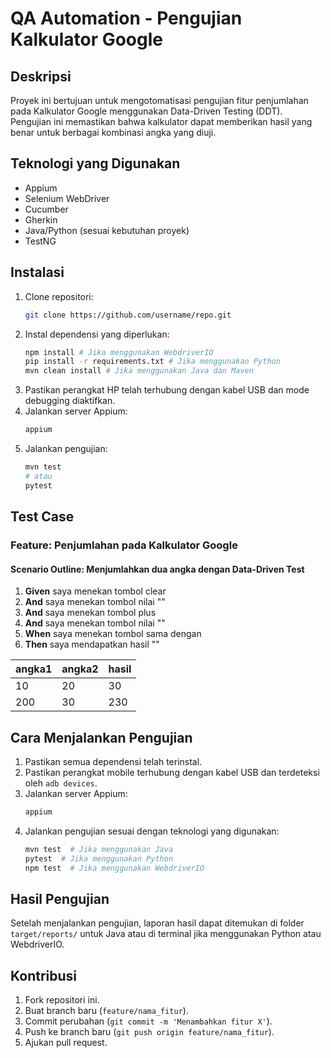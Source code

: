 # QA Automation - Pengujian Kalkulator Google

## Deskripsi
Proyek ini bertujuan untuk mengotomatisasi pengujian fitur penjumlahan pada Kalkulator Google menggunakan Data-Driven Testing (DDT). Pengujian ini memastikan bahwa kalkulator dapat memberikan hasil yang benar untuk berbagai kombinasi angka yang diuji.

## Teknologi yang Digunakan
- Appium
- Selenium WebDriver
- Cucumber
- Gherkin
- Java/Python (sesuai kebutuhan proyek)
- TestNG

## Instalasi
1. Clone repositori:
   ```sh
   git clone https://github.com/username/repo.git
   ```
2. Instal dependensi yang diperlukan:
   ```sh
   npm install # Jika menggunakan WebdriverIO
   pip install -r requirements.txt # Jika menggunakan Python
   mvn clean install # Jika menggunakan Java dan Maven
   ```
3. Pastikan perangkat HP telah terhubung dengan kabel USB dan mode debugging diaktifkan.
4. Jalankan server Appium:
   ```sh
   appium
   ```
5. Jalankan pengujian:
   ```sh
   mvn test
   # atau
   pytest
   ```

## Test Case

### Feature: Penjumlahan pada Kalkulator Google

#### Scenario Outline: Menjumlahkan dua angka dengan Data-Driven Test
1. **Given** saya menekan tombol clear
2. **And** saya menekan tombol nilai "<angka1>"
3. **And** saya menekan tombol plus
4. **And** saya menekan tombol nilai "<angka2>"
5. **When** saya menekan tombol sama dengan
6. **Then** saya mendapatkan hasil "<hasil>"

| angka1 | angka2 | hasil |
|--------|--------|-------|
| 10     | 20     | 30    |
| 200    | 30     | 230   |

## Cara Menjalankan Pengujian
1. Pastikan semua dependensi telah terinstal.
2. Pastikan perangkat mobile terhubung dengan kabel USB dan terdeteksi oleh `adb devices`.
3. Jalankan server Appium:
   ```sh
   appium
   ```
4. Jalankan pengujian sesuai dengan teknologi yang digunakan:
   ```sh
   mvn test  # Jika menggunakan Java
   pytest  # Jika menggunakan Python
   npm test  # Jika menggunakan WebdriverIO
   ```

## Hasil Pengujian
Setelah menjalankan pengujian, laporan hasil dapat ditemukan di folder `target/reports/` untuk Java atau di terminal jika menggunakan Python atau WebdriverIO.

## Kontribusi
1. Fork repositori ini.
2. Buat branch baru (`feature/nama_fitur`).
3. Commit perubahan (`git commit -m 'Menambahkan fitur X'`).
4. Push ke branch baru (`git push origin feature/nama_fitur`).
5. Ajukan pull request.

